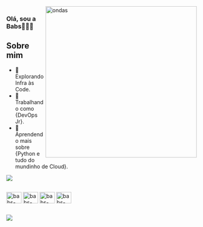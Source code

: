 <img src="https://i.pinimg.com/originals/e0/c4/02/e0c402dd9ef03127a27055e91865f605.gif" alt="ondas" min-width="400px" max-width="400px" width="400px" align="right">

### Olá, sou a Babs👩🏽‍🦱 
## Sobre mim

- 🤔 Explorando Infra às Code.
- 💼 Trabalhando como {DevOps Jr}.
- 🌱 Aprendendo mais sobre {Python e tudo do mundinho de Cloud}.

<picture>
  <source
    srcset="https://github-readme-stats.vercel.app/api?username=barbara-magalhaes&show_icons=true&theme=jolly"
    media="(prefers-color-scheme: dark)"
  />
  <source
    srcset="https://github-readme-stats.vercel.app/api?username=barbara-magalhaes&show_icons=true"
    media="(prefers-color-scheme: light), (prefers-color-scheme: no-preference)"
  />
  <img src="https://github-readme-stats.vercel.app/api?username=barbara-magalhaes&show_icons=true" />
</picture>

##

<div>
    <img align="center" alt="babs-docker" height="30" width="40" src="https://cdn.jsdelivr.net/gh/devicons/devicon@latest/icons/docker/docker-original.svg"/>
    <img align="center" alt="babs-terra" height="30" width="40"  src="https://cdn.jsdelivr.net/gh/devicons/devicon@latest/icons/terraform/terraform-original.svg" />
    <img align="center" alt="babs-helm" height="30" width="40" src="https://cdn.jsdelivr.net/gh/devicons/devicon@latest/icons/helm/helm-original.svg" />
    <img align="center" alt="babs-py" height="30" width="40" src="https://cdn.jsdelivr.net/gh/devicons/devicon@latest/icons/python/python-original.svg" />      
</div>

##
<div>
  <a href="www.linkedin.com/in/bárbaramagalhães-283923196" target="_blank"><img src="https://img.shields.io/badge/-LinkedIn-%230077B5?style=for-the-badge&logo=linkedin&logoColor=white" target="_blank"></a>
</div>
